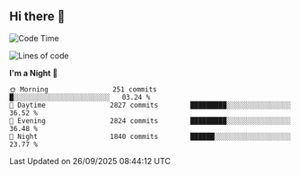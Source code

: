 ## Hi there 👋

<!--
**Wangmerlyn/Wangmerlyn** is a ✨ _special_ ✨ repository because its `README.md` (this file) appears on your GitHub profile.

Here are some ideas to get you started:

- 🔭 I’m currently working on ...
- 🌱 I’m currently learning ...
- 👯 I’m looking to collaborate on ...
- 🤔 I’m looking for help with ...
- 💬 Ask me about ...
- 📫 How to reach me: ...
- 😄 Pronouns: ...
- ⚡ Fun fact: ...
-->
<!--START_SECTION:waka-->
![Code Time](http://img.shields.io/badge/Code%20Time-576%20hrs%2037%20mins-blue)

![Lines of code](https://img.shields.io/badge/From%20Hello%20World%20I%27ve%20Written-43.2%20million%20lines%20of%20code-blue)

**I'm a Night 🦉** 

```text
🌞 Morning                251 commits         █░░░░░░░░░░░░░░░░░░░░░░░░   03.24 % 
🌆 Daytime                2827 commits        █████████░░░░░░░░░░░░░░░░   36.52 % 
🌃 Evening                2824 commits        █████████░░░░░░░░░░░░░░░░   36.48 % 
🌙 Night                  1840 commits        ██████░░░░░░░░░░░░░░░░░░░   23.77 % 
```



 Last Updated on 26/09/2025 08:44:12 UTC
<!--END_SECTION:waka-->
